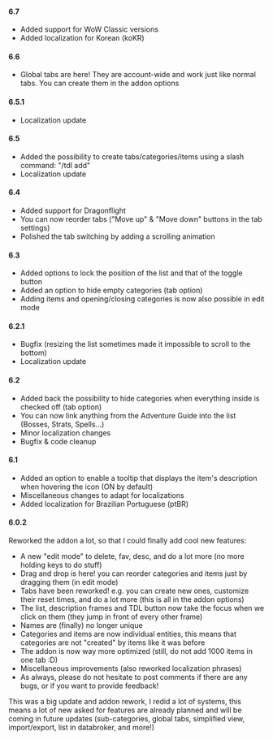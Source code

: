 #### **6.7**

- Added support for WoW Classic versions
- Added localization for Korean (koKR)

#### **6.6**

- Global tabs are here! They are account-wide and work just like normal tabs. You can create them in the addon options

#### **6.5.1**

- Localization update

#### **6.5**

- Added the possibility to create tabs/categories/items using a slash command: "/tdl add"
- Localization update

#### **6.4**

- Added support for Dragonflight
- You can now reorder tabs ("Move up" & "Move down" buttons in the tab settings)
- Polished the tab switching by adding a scrolling animation

#### **6.3**

- Added options to lock the position of the list and that of the toggle button
- Added an option to hide empty categories (tab option)
- Adding items and opening/closing categories is now also possible in edit mode

#### **6.2.1**

- Bugfix (resizing the list sometimes made it impossible to scroll to the bottom)
- Localization update

#### **6.2**

- Added back the possibility to hide categories when everything inside is checked off (tab option)
- You can now link anything from the Adventure Guide into the list (Bosses, Strats, Spells...)
- Minor localization changes
- Bugfix & code cleanup

#### **6.1**

- Added an option to enable a tooltip that displays the item's description when hovering the icon (ON by default)
- Miscellaneous changes to adapt for localizations
- Added localization for Brazilian Portuguese (ptBR)

#### **6.0.2**

Reworked the addon a lot, so that I could finally add cool new features:

- A new "edit mode" to delete, fav, desc, and do a lot more (no more holding keys to do stuff)
- Drag and drop is here! you can reorder categories and items just by dragging them (in edit mode)
- Tabs have been reworked! e.g. you can create new ones, customize their reset times, and do a lot more (this is all in the addon options)
- The list, description frames and TDL button now take the focus when we click on them (they jump in front of every other frame)
- Names are (finally) no longer unique
- Categories and items are now individual entities, this means that categories are not "created" by items like it was before
- The addon is now way more optimized (still, do not add 1000 items in one tab :D)
- Miscellaneous improvements (also reworked localization phrases)
- As always, please do not hesitate to post comments if there are any bugs, or if you want to provide feedback!

This was a big update and addon rework, I redid a lot of systems, this means a lot of new asked for features are already planned and will be coming in future updates (sub-categories, global tabs, simplified view, import/export, list in databroker, and more!)
